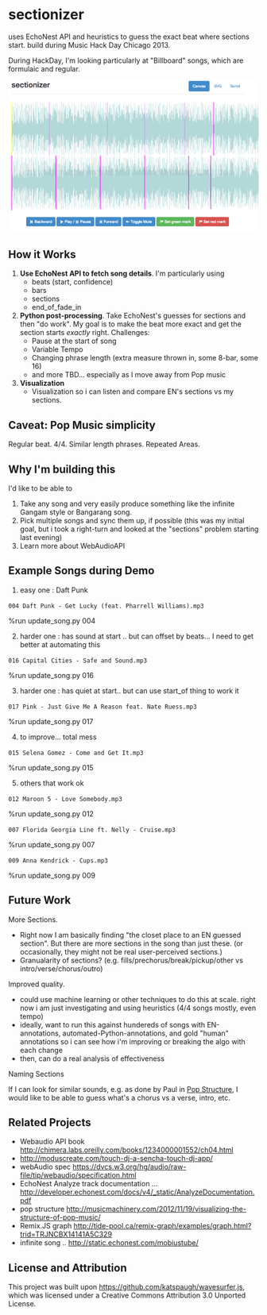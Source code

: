 sectionizer
===========

uses EchoNest API and heuristics to guess the exact beat where sections start. build during Music Hack Day Chicago 2013.

During HackDay, I'm looking particularly at "Billboard" songs, which are formulaic and regular.

!["demo"](demo.png)

## How it Works

1. **Use EchoNest API to fetch song details**. I'm particularly using
    - beats (start, confidence)
    - bars
    - sections
    - end_of_fade_in
2. **Python post-processing**. Take EchoNest's guesses for sections and then "do work". My goal is to make the beat more exact and get the section starts *exactly* right. Challenges:
    - Pause at the start of song
    - Variable Tempo
    - Changing phrase length (extra measure thrown in, some 8-bar, some 16)
    - and more TBD... especially as I move away from Pop music
3. **Visualization**
    - Visualization so i can listen and compare EN's sections vs my sections.

## Caveat: Pop Music simplicity

Regular beat. 4/4. Similar length phrases. Repeated Areas.

## Why I'm building this

I'd like to be able to

1. Take any song and very easily produce something like the infinite Gangam style or Bangarang song.
2. Pick multiple songs and sync them up, if possible (this was my initial goal, but i took a right-turn and looked at the "sections" problem starting last evening)
3. Learn more about WebAudioAPI

## Example Songs during Demo

1. easy one : Daft Punk

`004 Daft Punk - Get Lucky (feat. Pharrell Williams).mp3`

%run update_song.py 004

2. harder one : has sound at start .. but can offset by beats... I need to get better at automating this

`016 Capital Cities - Safe and Sound.mp3`

%run update_song.py 016

3. harder one : has quiet at start.. but can use start_of thing to work it

`017 Pink - Just Give Me A Reason feat. Nate Ruess.mp3`

%run update_song.py 017

4. to improve... total mess

`015 Selena Gomez - Come and Get It.mp3`

%run update_song.py 015

5. others that work ok

`012 Maroon 5 - Love Somebody.mp3`

%run update_song.py 012

`007 Florida Georgia Line ft. Nelly - Cruise.mp3`

%run update_song.py 007

`009 Anna Kendrick - Cups.mp3`

%run update_song.py 009

## Future Work

More Sections.

- Right now I am basically finding "the closet place to an EN guessed section". But there are more sections in the song than just these. (or occasionally, they might not be real user-perceived sections.)
- Granualarity of sections? (e.g. fills/prechorus/break/pickup/other vs intro/verse/chorus/outro)

Improved quality.

- could use machine learning or other techniques to do this at scale. right now i am just investigating and using heuristics (4/4 songs mostly, even tempo)
- ideally, want to run this against hundereds of songs with EN-annotations, automated-Python-annotations, and gold "human" annotations so i can see how i'm improving or breaking the algo with each change
- then, can do a real analysis of effectiveness

Naming Sections

If I can look for similar sounds, e.g. as done by Paul in [Pop Structure](http://musicmachinery.com/2012/11/19/visualizing-the-structure-of-pop-music/), I would like to be able to guess what's a chorus vs a verse, intro, etc.

## Related Projects

- Webaudio API book http://chimera.labs.oreilly.com/books/1234000001552/ch04.html
- http://moduscreate.com/touch-dj-a-sencha-touch-dj-app/
- webAudio spec https://dvcs.w3.org/hg/audio/raw-file/tip/webaudio/specification.html
- EchoNest Analyze track documentation ...  http://developer.echonest.com/docs/v4/_static/AnalyzeDocumentation.pdf
- pop structure http://musicmachinery.com/2012/11/19/visualizing-the-structure-of-pop-music/
- Remix.JS graph http://tide-pool.ca/remix-graph/examples/graph.html?trid=TRJNCBX14141A5C329
- infinite song .. http://static.echonest.com/mobiustube/

## License and Attribution

This project was built upon https://github.com/katspaugh/wavesurfer.js, which was licensed under a Creative Commons Attribution 3.0 Unported License.
